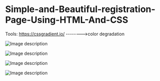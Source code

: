 # Simple-and-Beautiful-registration-Page-Using-HTML-And-CSS
Tools:
https://cssgradient.io/ -------->color degradation

![Image description](https://github.com/Haiahemmohamed/Simple-and-attractive-registration-Page-Using-HTML-And-CSS/blob/master/img/PrototypeX.png)

![Image description](https://github.com/Haiahemmohamed/Simple-and-attractive-registration-Page-Using-HTML-And-CSS/blob/master/img/PrototypX1.png)

![Image description](https://github.com/Haiahemmohamed/Simple-and-attractive-registration-Page-Using-HTML-And-CSS/blob/master/img/PrototypeX2.png)

![Image description](https://github.com/Haiahemmohamed/Simple-and-attractive-registration-Page-Using-HTML-And-CSS/blob/master/img/prototype.png)
